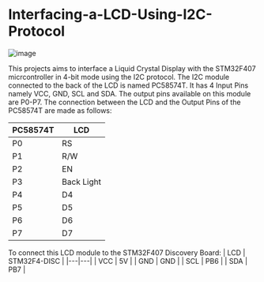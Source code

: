 # Interfacing-a-LCD-Using-I2C-Protocol

![image](https://user-images.githubusercontent.com/56625259/137286905-bc60f71c-6f31-4001-8794-075833581c21.png)

This projects aims to interface a Liquid Crystal Display with the STM32F407 micrcontroller in 4-bit mode using the I2C protocol. The I2C module connected to the back of the LCD
is named PC58574T. It has 4 Input Pins namely VCC, GND, SCL and SDA. The output pins available on this module are P0-P7. The connection between the LCD and the Output Pins of
the PC58574T are made as follows:

| PC58574T | LCD |
|---|---|
| P0 | RS |
| P1 | R/W |
| P2 | EN |
| P3 | Back Light |
| P4 | D4 |
| P5 | D5 |
| P6 | D6 |
| P7 | D7 |

To connect this LCD module to the STM32F407 Discovery Board:
| LCD | STM32F4-DISC |
|---|---|
| VCC | 5V |
| GND | GND |
| SCL | PB6 |
| SDA | PB7 |
